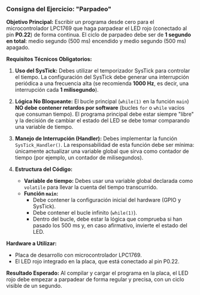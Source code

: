 ### **Consigna del Ejercicio: "Parpadeo"**

**Objetivo Principal:**
Escribir un programa desde cero para el microcontrolador LPC1769 que haga parpadear el LED rojo (conectado al pin **P0.22**) de forma continua. El ciclo de parpadeo debe ser de **1 segundo en total**: medio segundo (500 ms) encendido y medio segundo (500 ms) apagado.

**Requisitos Técnicos Obligatorios:**

1.  **Uso del SysTick:** Debes utilizar el temporizador SysTick para controlar el tiempo. La configuración del SysTick debe generar una interrupción periódica a una frecuencia alta (se recomienda **1000 Hz**, es decir, una interrupción cada **1 milisegundo**).

2.  **Lógica No Bloqueante:** El bucle principal (`while(1)` en la función `main`) **NO debe contener retardos por software** (bucles `for` o `while` vacíos que consuman tiempo). El programa principal debe estar siempre "libre" y la decisión de cambiar el estado del LED se debe tomar comparando una variable de tiempo.

3.  **Manejo de Interrupción (Handler):** Debes implementar la función `SysTick_Handler()`. La responsabilidad de esta función debe ser mínima: únicamente actualizar una variable global que sirva como contador de tiempo (por ejemplo, un contador de milisegundos).

4.  **Estructura del Código:**
    *   **Variable de tiempo:** Debes usar una variable global declarada como `volatile` para llevar la cuenta del tiempo transcurrido.
    *   **Función `main`:**
        *   Debe contener la configuración inicial del hardware (GPIO y SysTick).
        *   Debe contener el bucle infinito (`while(1)`).
        *   Dentro del bucle, debe estar la lógica que comprueba si han pasado los 500 ms y, en caso afirmativo, invierte el estado del LED.

**Hardware a Utilizar:**
*   Placa de desarrollo con microcontrolador LPC1769.
*   El LED rojo integrado en la placa, que está conectado al pin P0.22.

**Resultado Esperado:**
Al compilar y cargar el programa en la placa, el LED rojo debe empezar a parpadear de forma regular y precisa, con un ciclo visible de un segundo.